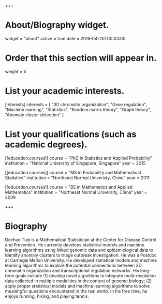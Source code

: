 +++
# About/Biography widget.
widget = "about"
active = true
date = 2016-04-20T00:00:00

# Order that this section will appear in.
weight = 5

# List your academic interests.
[interests]
  interests = [
    "3D chromatin organization",
    "Gene regulation",
    "Machine learning",
    "Statistics",
    "Random matrix theory",
    "Graph theory",
    "Anomaly cluster detection"
  ]

# List your qualifications (such as academic degrees).
[[education.courses]]
  course = "PhD in Statistics and Applied Probability"
  institution = "National University of Singapore, Singapore"
  year = 2015

[[education.courses]]
  course = "MS in Probability and Mathematical Statistics"
  institution = "Northeast Normal Univeristy, China"
  year = 2011

[[education.courses]]
  course = "BS in Mathematics and Applied Mathematics"
  institution = "Northeast Normal University, China"
  year = 2009
 
+++

# Biography
Dechao Tian is a Mathematical Statistician at the Center for Disease Control and Prevention.
He currently develops statistical models and machine learning algorithms using linked genomic data and epidemiological data to identify anomaly clusters to triage outbreak investigation.
He was a Postdoc at Carnegie Mellon University. He developed statistical models and machine learning algorithms to explore the potential connections between 3D chromatin organization and transcriptional regulation networks.
His long-term goals include (1) develop novel algorithms to integrate multi-resolution data collected in multiple modalities in the context of genome biology; (2) apply proper statistical models and machine learning algorithms to solve meaningful questions encountered in the real world.
In his free time, he enjoys running, hiking, and playing tennis.
